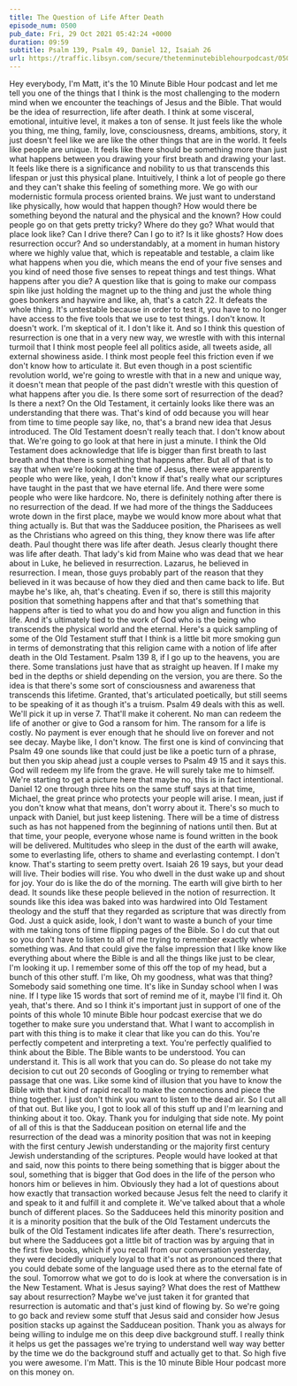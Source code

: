 ```yaml
---
title: The Question of Life After Death
episode_num: 0500
pub_date: Fri, 29 Oct 2021 05:42:24 +0000
duration: 09:59
subtitle: Psalm 139, Psalm 49, Daniel 12, Isaiah 26
url: https://traffic.libsyn.com/secure/thetenminutebiblehourpodcast/0500_-_The_Question_of_Life_After_Death.mp3
---
```


 Hey everybody, I'm Matt, it's the 10 Minute Bible Hour podcast and let me tell you one of the things that I think is the most challenging to the modern mind when we encounter the teachings of Jesus and the Bible. That would be the idea of resurrection, life after death. I think at some visceral, emotional, intuitive level, it makes a ton of sense. It just feels like the whole you thing, me thing, family, love, consciousness, dreams, ambitions, story, it just doesn't feel like we are like the other things that are in the world. It feels like people are unique. It feels like there should be something more than just what happens between you drawing your first breath and drawing your last. It feels like there is a significance and nobility to us that transcends this lifespan or just this physical plane. Intuitively, I think a lot of people go there and they can't shake this feeling of something more. We go with our modernistic formula process oriented brains. We just want to understand like physically, how would that happen though? How would there be something beyond the natural and the physical and the known? How could people go on that gets pretty tricky? Where do they go? What would that place look like? Can I drive there? Can I go to it? Is it like ghosts? How does resurrection occur? And so understandably, at a moment in human history where we highly value that, which is repeatable and testable, a claim like what happens when you die, which means the end of your five senses and you kind of need those five senses to repeat things and test things. What happens after you die? A question like that is going to make our compass spin like just holding the magnet up to the thing and just the whole thing goes bonkers and haywire and like, ah, that's a catch 22. It defeats the whole thing. It's untestable because in order to test it, you have to no longer have access to the five tools that we use to test things. I don't know. It doesn't work. I'm skeptical of it. I don't like it. And so I think this question of resurrection is one that in a very new way, we wrestle with with this internal turmoil that I think most people feel all politics aside, all tweets aside, all external showiness aside. I think most people feel this friction even if we don't know how to articulate it. But even though in a post scientific revolution world, we're going to wrestle with that in a new and unique way, it doesn't mean that people of the past didn't wrestle with this question of what happens after you die. Is there some sort of resurrection of the dead? Is there a next? On the Old Testament, it certainly looks like there was an understanding that there was. That's kind of odd because you will hear from time to time people say like, no, that's a brand new idea that Jesus introduced. The Old Testament doesn't really teach that. I don't know about that. We're going to go look at that here in just a minute. I think the Old Testament does acknowledge that life is bigger than first breath to last breath and that there is something that happens after. But all of that is to say that when we're looking at the time of Jesus, there were apparently people who were like, yeah, I don't know if that's really what our scriptures have taught in the past that we have eternal life. And there were some people who were like hardcore. No, there is definitely nothing after there is no resurrection of the dead. If we had more of the things the Sadducees wrote down in the first place, maybe we would know more about what that thing actually is. But that was the Sadducee position, the Pharisees as well as the Christians who agreed on this thing, they know there was life after death. Paul thought there was life after death. Jesus clearly thought there was life after death. That lady's kid from Maine who was dead that we hear about in Luke, he believed in resurrection. Lazarus, he believed in resurrection. I mean, those guys probably part of the reason that they believed in it was because of how they died and then came back to life. But maybe he's like, ah, that's cheating. Even if so, there is still this majority position that something happens after and that that's something that happens after is tied to what you do and how you align and function in this life. And it's ultimately tied to the work of God who is the being who transcends the physical world and the eternal. Here's a quick sampling of some of the Old Testament stuff that I think is a little bit more smoking gun in terms of demonstrating that this religion came with a notion of life after death in the Old Testament. Psalm 139 8, if I go up to the heavens, you are there. Some translations just have that as straight up heaven. If I make my bed in the depths or shield depending on the version, you are there. So the idea is that there's some sort of consciousness and awareness that transcends this lifetime. Granted, that's articulated poetically, but still seems to be speaking of it as though it's a truism. Psalm 49 deals with this as well. We'll pick it up in verse 7. That'll make it coherent. No man can redeem the life of another or give to God a ransom for him. The ransom for a life is costly. No payment is ever enough that he should live on forever and not see decay. Maybe like, I don't know. The first one is kind of convincing that Psalm 49 one sounds like that could just be like a poetic turn of a phrase, but then you skip ahead just a couple verses to Psalm 49 15 and it says this. God will redeem my life from the grave. He will surely take me to himself. We're starting to get a picture here that maybe no, this is in fact intentional. Daniel 12 one through three hits on the same stuff says at that time, Michael, the great prince who protects your people will arise. I mean, just if you don't know what that means, don't worry about it. There's so much to unpack with Daniel, but just keep listening. There will be a time of distress such as has not happened from the beginning of nations until then. But at that time, your people, everyone whose name is found written in the book will be delivered. Multitudes who sleep in the dust of the earth will awake, some to everlasting life, others to shame and everlasting contempt. I don't know. That's starting to seem pretty overt. Isaiah 26 19 says, but your dead will live. Their bodies will rise. You who dwell in the dust wake up and shout for joy. Your do is like the do of the morning. The earth will give birth to her dead. It sounds like these people believed in the notion of resurrection. It sounds like this idea was baked into was hardwired into Old Testament theology and the stuff that they regarded as scripture that was directly from God. Just a quick aside, look, I don't want to waste a bunch of your time with me taking tons of time flipping pages of the Bible. So I do cut that out so you don't have to listen to all of me trying to remember exactly where something was. And that could give the false impression that I like know like everything about where the Bible is and all the things like just to be clear, I'm looking it up. I remember some of this off the top of my head, but a bunch of this other stuff. I'm like, Oh my goodness, what was that thing? Somebody said something one time. It's like in Sunday school when I was nine. If I type like 15 words that sort of remind me of it, maybe I'll find it. Oh yeah, that's there. And so I think it's important just in support of one of the points of this whole 10 minute Bible hour podcast exercise that we do together to make sure you understand that. What I want to accomplish in part with this thing is to make it clear that like you can do this. You're perfectly competent and interpreting a text. You're perfectly qualified to think about the Bible. The Bible wants to be understood. You can understand it. This is all work that you can do. So please do not take my decision to cut out 20 seconds of Googling or trying to remember what passage that one was. Like some kind of illusion that you have to know the Bible with that kind of rapid recall to make the connections and piece the thing together. I just don't think you want to listen to the dead air. So I cut all of that out. But like you, I got to look all of this stuff up and I'm learning and thinking about it too. Okay. Thank you for indulging that side note. My point of all of this is that the Sadducean position on eternal life and the resurrection of the dead was a minority position that was not in keeping with the first century Jewish understanding or the majority first century Jewish understanding of the scriptures. People would have looked at that and said, now this points to there being something that is bigger about the soul, something that is bigger that God does in the life of the person who honors him or believes in him. Obviously they had a lot of questions about how exactly that transaction worked because Jesus felt the need to clarify it and speak to it and fulfill it and complete it. We've talked about that a whole bunch of different places. So the Sadducees held this minority position and it is a minority position that the bulk of the Old Testament undercuts the bulk of the Old Testament indicates life after death. There's resurrection, but where the Sadducees got a little bit of traction was by arguing that in the first five books, which if you recall from our conversation yesterday, they were decidedly uniquely loyal to that it's not as pronounced there that you could debate some of the language used there as to the eternal fate of the soul. Tomorrow what we got to do is look at where the conversation is in the New Testament. What is Jesus saying? What does the rest of Matthew say about resurrection? Maybe we've just taken it for granted that resurrection is automatic and that's just kind of flowing by. So we're going to go back and review some stuff that Jesus said and consider how Jesus position stacks up against the Sadducean position. Thank you as always for being willing to indulge me on this deep dive background stuff. I really think it helps us get the passages we're trying to understand well way way better by the time we do the background stuff and actually get to that. So high five you were awesome. I'm Matt. This is the 10 minute Bible Hour podcast more on this money on.